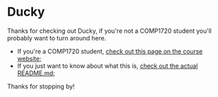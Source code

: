 # Ducky

Thanks for checking out Ducky, if you're not a COMP1720 student you'll probably want to turn around here.

- If you're a COMP1720 student, [check out this page on the course website](https://cs.anu.edu.au/courses/resources/ducky);
- If you just want to know about what this is, [check out the actual README.md](https://github.com/codewithducky/ducky);

Thanks for stopping by!
